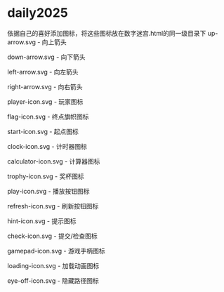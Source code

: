 # daily2025
依据自己的喜好添加图标，将这些图标放在数字迷宫.html的同一级目录下
up-arrow.svg - 向上箭头

down-arrow.svg - 向下箭头

left-arrow.svg - 向左箭头

right-arrow.svg - 向右箭头

player-icon.svg - 玩家图标

flag-icon.svg - 终点旗帜图标

start-icon.svg - 起点图标

clock-icon.svg - 计时器图标

calculator-icon.svg - 计算器图标

trophy-icon.svg - 奖杯图标

play-icon.svg - 播放按钮图标

refresh-icon.svg - 刷新按钮图标

hint-icon.svg - 提示图标

check-icon.svg - 提交/检查图标

gamepad-icon.svg - 游戏手柄图标

loading-icon.svg - 加载动画图标

eye-off-icon.svg - 隐藏路径图标
